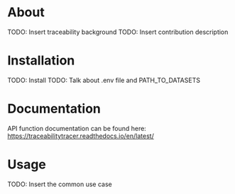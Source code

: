 # About
TODO: Insert traceability background
TODO: Insert contribution description

# Installation
TODO: Install
TODO: Talk about .env file and PATH_TO_DATASETS

# Documentation
API function documentation can be found here: https://traceabilitytracer.readthedocs.io/en/latest/

# Usage
TODO: Insert the common use case
